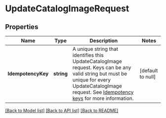 # UpdateCatalogImageRequest

## Properties
Name | Type | Description | Notes
------------ | ------------- | ------------- | -------------
**IdempotencyKey** | **string** | A unique string that identifies this UpdateCatalogImage request. Keys can be any valid string but must be unique for every UpdateCatalogImage request.  See [Idempotency keys](https://developer.squareup.com/docs/basics/api101/idempotency) for more information. | [default to null]

[[Back to Model list]](../README.md#documentation-for-models) [[Back to API list]](../README.md#documentation-for-api-endpoints) [[Back to README]](../README.md)

